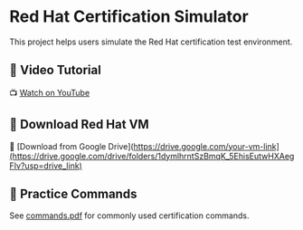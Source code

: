 # Red Hat Certification Simulator

This project helps users simulate the Red Hat certification test environment.

## 🎥 Video Tutorial
📺 [Watch on YouTube](https://www.youtube.com/watch?v=4Ulrrluh8g0)

## 💾 Download Red Hat VM
📁 [Download from Google Drive](https://drive.google.com/your-vm-link](https://drive.google.com/drive/folders/1dymlhrntSzBmqK_5EhisEutwHXAegFIv?usp=drive_link)

## 📄 Practice Commands
See [commands.pdf](commands.pdf) for commonly used certification commands.
